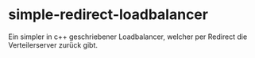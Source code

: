 # simple-redirect-loadbalancer
Ein simpler in c++ geschriebener Loadbalancer, welcher per Redirect die Verteilerserver zurück gibt.
